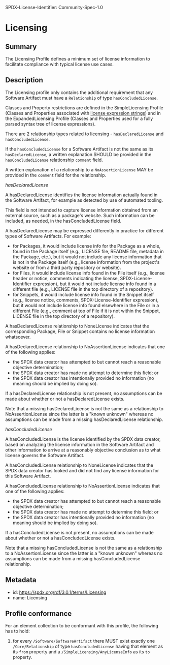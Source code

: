 SPDX-License-Identifier: Community-Spec-1.0

# Licensing

## Summary

The Licensing Profile defines a minimum set of license information to
facilitate compliance with typical license use cases.

## Description

The Licensing profile only contains the additional requirement that any
Software Artifact must have a `Relationship` of type `hasConcludedLicense`.

Classes and Property restrictions are defined in the SimpleLicensing Profile
(Classes and Properties associated with
[license expression strings](../../annexes/spdx-license-expressions.md))
and in the ExpandedLicensing Profile (Classes and Properties used for a
fully parsed syntax tree of license expressions).

There are 2 relationship types related to licensing - `hasDeclaredLicense` and
`hasConcludedLicense`.

If the `hasConcludedLicense` for a Software Artifact is not the same as its
`hasDeclaredLicense`, a written explanation SHOULD be provided in the
`hasConcludedLicense` relationship `comment` field.

A written explanation of a relationship to a `NoAssertionLicense` MAY be
provided in the `comment` field for the relationship.

*hasDeclaredLicense*

A hasDeclaredLicense identifies the license information actually found in the
Software Artifact, for example as detected by use of automated tooling.

This field is not intended to capture license information obtained from an
external source, such as a package's website. Such information can be
included, as needed, in the hasConcludedLicense field.

A hasDeclaredLicense may be expressed differently in practice for different
types of Software Artifacts. For example:

- for Packages,
  it would include license info for the Package as a
  whole, found in the Package itself (e.g., LICENSE file,
  README file, metadata in the Package, etc.),
  but it would not include any license information that is not in the Package
  itself (e.g., license information from the project's website or from a
  third party repository or website).
- for Files,
  it would include license info found in the File itself (e.g., license
  header or notice, comments indicating the license, SPDX-License-Identifier
  expression),
  but it would not include license info found in a different file
  (e.g., LICENSE file in the top directory of a repository).
- for Snippets,
  it would include license info found in the Snippet itself (e.g., license
  notice, comments, SPDX-License-Identifier expression),
  but it would not include license info found elsewhere in the File or in a
  different File (e.g., comment at top of File if it is not within the
  Snippet, LICENSE file in the top directory of a repository).

A hasDeclaredLicense relationship to NoneLicense indicates that the
corresponding Package, File or Snippet contains no license information
whatsoever.

A hasDeclaredLicense relationship to NoAssertionLicense
indicates that one of the following applies:

- the SPDX data creator has attempted to but cannot reach a reasonable
  objective determination;
- the SPDX data creator has made no attempt to determine this field; or
- the SPDX data creator has intentionally provided no information (no meaning
  should be implied by doing so).
  
If a hasDeclaredLicense relationship is not present, no assumptions can be made
about whether or not a hasDeclaredLicense exists.

Note that a missing hasDeclaredLicense is not the same as a relationship to
NoAssertionLicense since the latter is a "known unknown" whereas no assumptions
can be made from a missing hasDeclaredLicense relationship.

*hasConcludedLicense*

A hasConcludedLicense is the license identified by the SPDX data creator,
based on analyzing the license information in the Software Artifact
and other information to arrive at a reasonably objective
conclusion as to what license governs the Software Artifact.

A hasConcludedLicense relationship to NoneLicense indicates that the
SPDX data creator has looked and did not find any license information for this
Software Artifact.

A hasConcludedLicense relationship to NoAssertionLicense
indicates that one of the following applies:

- the SPDX data creator has attempted to but cannot reach a reasonable
  objective determination;
- the SPDX data creator has made no attempt to determine this field; or
- the SPDX data creator has intentionally provided no information (no
  meaning should be implied by doing so).

If a hasConcludedLicense is not present, no assumptions can be made
about whether or not a hasConcludedLicense exists.

Note that a missing hasConcludedLicense is not the same as a relationship to a
NoAssertionLicense since the latter is a "known unknown" whereas no assumptions
can be made from a missing hasConcludedLicense relationship.

## Metadata

- id: https://spdx.org/rdf/3.0.1/terms/Licensing
- name: Licensing

## Profile conformance

For an element collection to be conformant with this profile,
the following has to hold:

1. for every `/Software/SoftwareArtifact` there MUST exist exactly one
   `/Core/Relationship` of type `hasConcludedLicense` having that element as
   its `from` property and a `/SimpleLicensing/AnyLicenseInfo` as its `to`
   property.
